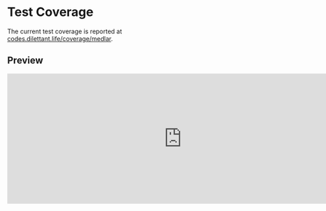 # Test Coverage

The current test coverage is reported at <a href="https://codes.dilettant.life/coverage/medlar/" target="coverage">codes.dilettant.life/coverage/medlar</a>.

## Preview

<iframe width="800px" height="300px" style="border: 0px;" src="https://codes.dilettant.life/coverage/medlar/"></iframe>
